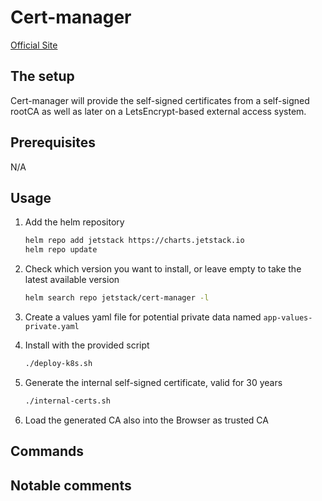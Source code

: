 # Cert-manager

[Official Site](https://cert-manager.io/)

## The setup

Cert-manager will provide the self-signed certificates from a self-signed rootCA as well as later on a LetsEncrypt-based external access system.

## Prerequisites

N/A

## Usage

1. Add the helm repository

    ```bash
    helm repo add jetstack https://charts.jetstack.io
    helm repo update
    ```

2. Check which version you want to install, or leave empty to take the latest available version

    ```bash
    helm search repo jetstack/cert-manager -l
    ```

3. Create a values yaml file for potential private data named `app-values-private.yaml`

4. Install with the provided script

    ```bash
    ./deploy-k8s.sh
    ```

5. Generate the internal self-signed certificate, valid for 30 years

    ```bash
    ./internal-certs.sh
    ```

6. Load the generated CA also into the Browser as trusted CA

## Commands

## Notable comments
